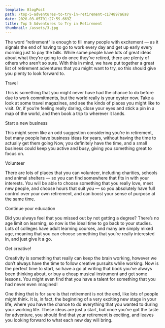 ```yaml
---
template: BlogPost
path: /top-5-adventures-to-try-in-retirement-c174897a6a8
date: 2020-03-05T01:27:59.669Z
title: Top 5 Adventures to Try in Retirement
thumbnail: /assets/3.jpg
---
```

<!--StartFragment-->

The word “retirement” is enough to fill many people with excitement — as it signals the end of having to go to work every day and get up early every morning just to pay the bills. While some people have lots of great ideas about what they’re going to do once they’ve retired, there are plenty of others who aren’t so sure. With this in mind, we have put together a great list of retirement adventures that you might want to try, so this should give you plenty to look forward to.

Travel

This is something that you might never have had the chance to do before due to work commitments, but the world really is your oyster now. Take a look at some travel magazines, and see the kinds of places you might like to visit. Or, if you’re feeling really daring, close your eyes and stick a pin in a map of the world, and then book a trip to wherever it lands.

Start a new business

This might seem like an odd suggestion considering you’re in retirement, but many people have business ideas for years, without having the time to actually get them going Now, you definitely have the time, and a small business could keep you active and busy, giving you something great to focus on.

Volunteer

There are lots of places that you can volunteer, including charities, schools and animal shelters — so you can find somewhere that fits in with your interests. You will be able to choose something that you really love, meet new people, and choose hours that suit you — so you absolutely have full control over your own retirement, and can boost your sense of purpose at the same time.

Continue your education

Did you always feel that you missed out by not getting a degree? There’s no age limit on learning, so now is the ideal time to go back to your studies. Lots of colleges have adult learning courses, and many are simply mixed age, meaning that you can choose something that you’re really interested in, and just give it a go.

Get creative!

Creativity is something that really can keep the brain working, however we don’t always have the time to follow creative pursuits while working. Now is the perfect time to start, so have a go at writing that book you’ve always been thinking about, or buy a cheap musical instrument and get some lessons. You might even find that you have a talent for something that you had never even imagined!

One thing that is for sure is that retirement is not the end, like lots of people might think. It is, in fact, the beginning of a very exciting new stage in your life, where you have the chance to do everything that you wanted to during your working life. These ideas are just a start, but once you’ve got the taste for adventure, you should find that your retirement is exciting, and leaves you looking forward to what each new day will bring.

<!--EndFragment-->
